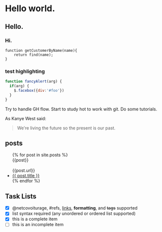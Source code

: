 # Hello world.
## Hello.
### Hi.

    function getCustomerByName(name){
        return find(name);
    }
    
### test highlighting
    
```javascript
function fancyAlert(arg) {
  if(arg) {
    $.facebox({div:'#foo'})
  }
}
``` 
    
Try to handle GH flow.
Start to study hot to work with git.
Do some tutorials.

As Kanye West said:
> We're living the future so
> the present is our past.

## posts
<ul>
  {% for post in site.posts %}
    <br>{{post}}</br>
    <br>{{post.url}}</br>
    <li>
      <a href="{{ post.url }}">{{ post.title }}</a>
    </li>
  {% endfor %}
</ul>

## Task Lists
- [x] @netcovoiturage, #refs, [links](), **formatting**, and <del>tags</del> supported
- [x] list syntax required (any unordered or ordered list supported)
- [x] this is a complete item
- [ ] this is an incomplete item
